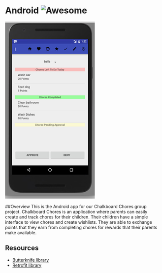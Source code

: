 # Android ![Awesome](https://cdn.rawgit.com/sindresorhus/awesome/d7305f38d29fed78fa85652e3a63e154dd8e8829/media/badge.svg)

![screenshot](Screenshot1.jpg)

##Overview
This is the Android app for our Chalkboard Chores group project. Chalkboard Chores is an application
where parents can easily create and track chores for their children.  Their children have a simple
interface to view chores and create wishlists.  They are able to exchange points that
they earn from completing chores for rewards that their parents make available.

## Resources
* [Butterknife library](http://jakewharton.github.io/butterknife/)
* [Retrofit library](http://square.github.io/retrofit/)